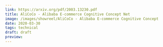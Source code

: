 ```yaml
---
link: https://arxiv.org/pdf/2003.13230.pdf
title: AliCoCo - Alibaba E-commerce Cognitive Concept Net
image: /images/showreel/AliCoCo - Alibaba E-commerce Cognitive Concept Net.jpg
date: 2020-03-30
tags: technical
draft: draft
preview:
---
```



